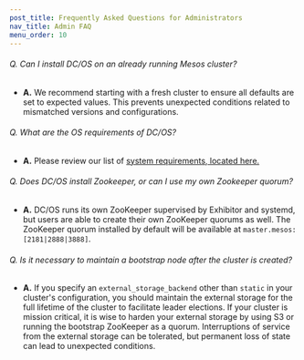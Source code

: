 ```yaml
---
post_title: Frequently Asked Questions for Administrators
nav_title: Admin FAQ
menu_order: 10
---
```


###### Q. Can I install DC/OS on an already running Mesos cluster?
- **A.** We recommend starting with a fresh cluster to ensure all defaults are set to expected values. This prevents unexpected conditions related to mismatched versions and configurations.

###### Q. What are the OS requirements of DC/OS?
- **A.** Please review our list of [system requirements, located here.](installing/custom/system-requirements/)

###### Q. Does DC/OS install Zookeeper, or can I use my own Zookeeper quorum?
- **A.** DC/OS runs its own ZooKeeper supervised by Exhibitor and systemd, but users are able to create their own ZooKeeper quorums as well. The ZooKeeper quorum installed by default will be available at `master.mesos:[2181|2888|3888]`.

###### Q. Is it necessary to maintain a bootstrap node after the cluster is created?
- **A.** If you specify an `external_storage_backend` other than `static` in your cluster's configuration, you should maintain the external storage for the full lifetime of the cluster to facilitate leader elections. If your cluster is mission critical, it is wise to harden your external storage by using S3 or running the bootstrap ZooKeeper as a quorum. Interruptions of service from the external storage can be tolerated, but permanent loss of state can lead to unexpected conditions.
